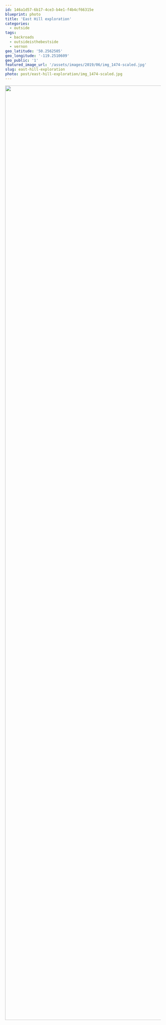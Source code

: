 ```yaml
---
id: 146a1d57-6b17-4ce3-b4e1-f4b4cf66315e
blueprint: photo
title: 'East Hill exploration'
categories:
  - outside
tags:
  - backroads
  - outsideisthebestside
  - vernon
geo_latitude: '50.2562505'
geo_longitude: '-119.2510609'
geo_public: '1'
featured_image_url: '/assets/images/2019/06/img_1474-scaled.jpg'
slug: east-hill-exploration
photo: post/east-hill-exploration/img_1474-scaled.jpg
---
```

<p><img src="/assets/images/2019/06/img_1474.jpg" class="size-full wp-image-543" width="4032" height="3024"></p>
